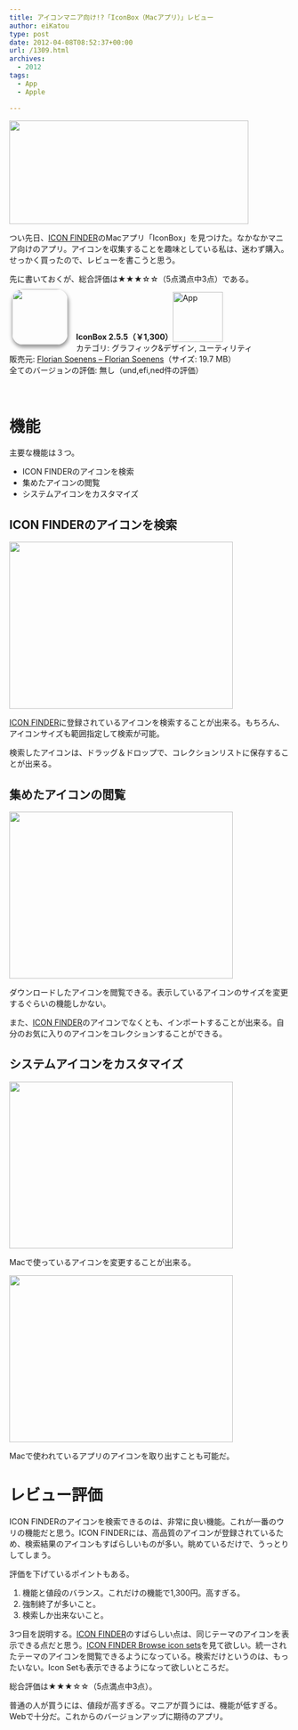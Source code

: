 ```yaml
---
title: アイコンマニア向け!?「IconBox（Macアプリ）」レビュー
author: eiKatou
type: post
date: 2012-04-08T08:52:37+00:00
url: /1309.html
archives:
  - 2012
tags:
  - App
  - Apple

---
```

[<img src="http://eikatou.net/blog/wp-content/uploads/2012/04/iconfinder_logo.png" alt="" title="iconfinder_logo" width="430" height="186" class="alignnone size-full wp-image-1311" srcset="/uploads/2012/04/iconfinder_logo.png 430w, /uploads/2012/04/iconfinder_logo-300x129.png 300w" sizes="(max-width: 430px) 100vw, 430px" />][1]

つい先日、[ICON FINDER][2]のMacアプリ「IconBox」を見つけた。なかなかマニア向けのアプリ。アイコンを収集することを趣味としている私は、迷わず購入。せっかく買ったので、レビューを書こうと思う。

先に書いておくが、総合評価は★★★☆☆（5点満点中3点）である。

<a href="http://itunes.apple.com/jp/app/iconbox/id485661828?mt=12&#038;uo=4" target="_blank" rel="nofollow"><img width="100" class="alignleft" align="left" src="http://a2.mzstatic.com/us/r1000/062/Purple/37/eb/fd/mzi.eetdvdgi.100x100-75.png" style="border-radius: 20px 20px 20px 20px;-moz-border-radius: 20px 20px 20px 20px;-webkit-border-radius: 20px 20px 20px 20px;box-shadow: 1px 4px 6px 1px #999999;-moz-box-shadow: 1px 4px 6px 1px #999999;-webkit-box-shadow: 1px 4px 6px 1px #999999;margin: -5px 15px 1px 5px;" /></a> **IconBox 2.5.5（￥1,300）**<a href="http://itunes.apple.com/jp/app/iconbox/id485661828?mt=12&#038;uo=4" target="_blank" rel="nofollow"><img src="http://r.mzstatic.com/htmlResources/2338/images/viewinitunes_jp.png" style="vertical-align:bottom;" width="90" alt="App" /></a>   
カテゴリ: グラフィック&デザイン, ユーティリティ   
販売元: <a href="http://itunes.apple.com/jp/artist/florian-soenens/id485661832?mt=12&#038;uo=4" target="_blank" rel="nofollow">Florian Soenens &#8211; Florian Soenens</a>（サイズ: 19.7 MB）   
全てのバージョンの評価: 無し（und,efi,ned件の評価）    

<br style="clear: both;" /> 

# 機能

主要な機能は３つ。

  * ICON FINDERのアイコンを検索
  * 集めたアイコンの閲覧
  * システムアイコンをカスタマイズ

<!--more-->

## ICON FINDERのアイコンを検索

[<img src="http://eikatou.net/blog/wp-content/uploads/2012/04/120408-0004.png" alt="" title="120408-0004" width="402" height="300" class="alignnone size-full wp-image-1315" srcset="/uploads/2012/04/120408-0004.png 402w, /uploads/2012/04/120408-0004-300x223.png 300w" sizes="(max-width: 402px) 100vw, 402px" />][3]
  
[ICON FINDER][2]に登録されているアイコンを検索することが出来る。もちろん、アイコンサイズも範囲指定して検索が可能。

検索したアイコンは、ドラッグ＆ドロップで、コレクションリストに保存することが出来る。

## 集めたアイコンの閲覧

[<img src="http://eikatou.net/blog/wp-content/uploads/2012/04/120408-0001.png" alt="" title="120408-0001" width="402" height="300" class="alignnone size-full wp-image-1312" srcset="/uploads/2012/04/120408-0001.png 402w, /uploads/2012/04/120408-0001-300x223.png 300w" sizes="(max-width: 402px) 100vw, 402px" />][4]
  
ダウンロードしたアイコンを閲覧できる。表示しているアイコンのサイズを変更するぐらいの機能しかない。

また、[ICON FINDER][2]のアイコンでなくとも、インポートすることが出来る。自分のお気に入りのアイコンをコレクションすることができる。

## システムアイコンをカスタマイズ

[<img src="http://eikatou.net/blog/wp-content/uploads/2012/04/120408-0002.png" alt="" title="120408-0002" width="402" height="300" class="alignnone size-full wp-image-1313" srcset="/uploads/2012/04/120408-0002.png 402w, /uploads/2012/04/120408-0002-300x223.png 300w" sizes="(max-width: 402px) 100vw, 402px" />][5]
  
Macで使っているアイコンを変更することが出来る。 

[<img src="http://eikatou.net/blog/wp-content/uploads/2012/04/120408-0003.png" alt="" title="120408-0003" width="402" height="300" class="alignnone size-full wp-image-1314" srcset="/uploads/2012/04/120408-0003.png 402w, /uploads/2012/04/120408-0003-300x223.png 300w" sizes="(max-width: 402px) 100vw, 402px" />][6]
  
Macで使われているアプリのアイコンを取り出すことも可能だ。 

# レビュー評価

ICON FINDERのアイコンを検索できるのは、非常に良い機能。これが一番のウリの機能だと思う。ICON FINDERには、高品質のアイコンが登録されているため、検索結果のアイコンもすばらしいものが多い。眺めているだけで、うっとりしてしまう。

評価を下げているポイントもある。

  1. 機能と値段のバランス。これだけの機能で1,300円。高すぎる。
  2. 強制終了が多いこと。
  3. 検索しか出来ないこと。

3つ目を説明する。[ICON FINDER][2]のすばらしい点は、同じテーマのアイコンを表示できる点だと思う。[ICON FINDER Browse icon sets][7]を見て欲しい。統一されたテーマのアイコンを閲覧できるようになっている。検索だけというのは、もったいない。Icon Setも表示できるようになって欲しいところだ。

総合評価は★★★☆☆（5点満点中3点）。
  
普通の人が買うには、値段が高すぎる。マニアが買うには、機能が低すぎる。Webで十分だ。これからのバージョンアップに期待のアプリ。

 [1]: http://eikatou.net/blog/wp-content/uploads/2012/04/iconfinder_logo.png
 [2]: http://www.iconfinder.com/
 [3]: http://eikatou.net/blog/wp-content/uploads/2012/04/120408-0004.png
 [4]: http://eikatou.net/blog/wp-content/uploads/2012/04/120408-0001.png
 [5]: http://eikatou.net/blog/wp-content/uploads/2012/04/120408-0002.png
 [6]: http://eikatou.net/blog/wp-content/uploads/2012/04/120408-0003.png
 [7]: http://www.iconfinder.com/browse
